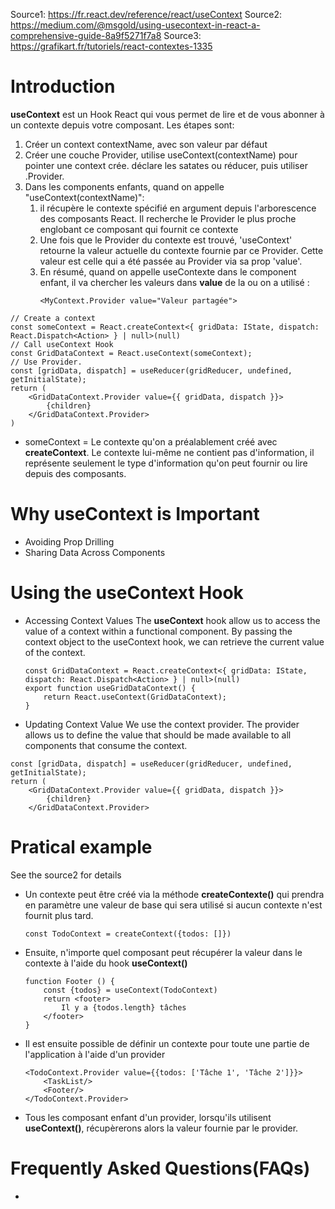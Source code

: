 Source1: https://fr.react.dev/reference/react/useContext
Source2: https://medium.com/@msgold/using-usecontext-in-react-a-comprehensive-guide-8a9f5271f7a8
Source3: https://grafikart.fr/tutoriels/react-contextes-1335

# Introduction
__useContext__ est un Hook React qui vous permet de lire et de vous abonner à un contexte depuis votre composant.
Les étapes sont:
1. Créer un context contextName, avec son valeur par défaut
2. Créer une couche Provider, utilise useContext(contextName) pour pointer une context crée. déclare les satates ou réducer, puis utiliser .Provider.
3. Dans les components enfants, quand on appelle "useContext(contextName)":
    1. il récupère le contexte spécifié en argument depuis l'arborescence des composants React. Il recherche le Provider le plus proche englobant ce composant qui fournit ce contexte 
    2. Une fois que le Provider du contexte est trouvé, 'useContext' retourne la valeur actuelle du contexte fournie par ce Provider. Cette valeur est celle qui a été passée au Provider via sa prop 'value'.
    3. En résumé, quand on appelle useContexte dans le component enfant, il va chercher les valeurs dans __value__ de la ou on a utilisé :
        ````
        <MyContext.Provider value="Valeur partagée">
        ````


````
// Create a context
const someContext = React.createContext<{ gridData: IState, dispatch: React.Dispatch<Action> } | null>(null)
// Call useContext Hook
const GridDataContext = React.useContext(someContext);
// Use Provider.
const [gridData, dispatch] = useReducer(gridReducer, undefined, getInitialState);
return (
	<GridDataContext.Provider value={{ gridData, dispatch }}>
		{children}
	</GridDataContext.Provider>
)
````
- someContext = Le contexte qu'on a préalablement créé avec __createContext__. Le contexte lui-même ne contient pas d'information, il représente seulement le type d'information qu'on peut fournir ou lire depuis des composants.

# Why useContext is Important
- Avoiding Prop Drilling
- Sharing Data Across Components

# Using the useContext Hook
- Accessing Context Values
The __useContext__ hook allow us to access the value of a context within a functional component.
By passing the context object to the useContext hook, we can retrieve the current value of the context.
    ````
    const GridDataContext = React.createContext<{ gridData: IState, dispatch: React.Dispatch<Action> } | null>(null)
    export function useGridDataContext() {
    	return React.useContext(GridDataContext);
    }
    ````
- Updating Context Value 
We use the context provider. The provider allows us to define the value that should be made available to all components that consume the context.
````
const [gridData, dispatch] = useReducer(gridReducer, undefined, getInitialState);
return (
	<GridDataContext.Provider value={{ gridData, dispatch }}>
		{children}
	</GridDataContext.Provider>
````

# Pratical example
See the source2 for details
- Un contexte peut être créé via la méthode __createContexte()__ qui prendra en paramètre une valeur de base qui sera utilisé si aucun contexte n'est fournit plus tard.
    ````
    const TodoContext = createContext({todos: []})
    ````
- Ensuite, n'importe quel composant peut récupérer la valeur dans le contexte à l'aide du hook __useContext()__
    ````
    function Footer () {
        const {todos} = useContext(TodoContext)
        return <footer>
            Il y a {todos.length} tâches
        </footer>
    }
    ````
- Il est ensuite possible de définir un contexte pour toute une partie de l'application à l'aide d'un provider
    ````
    <TodoContext.Provider value={{todos: ['Tâche 1', 'Tâche 2']}}>
        <TaskList/>
        <Footer/>
    </TodoContext.Provider>
    ````
- Tous les composant enfant d'un provider, lorsqu'ils utilisent __useContext()__, récupèrerons alors la valeur fournie par le provider. 


# Frequently Asked Questions(FAQs)
- 

